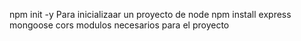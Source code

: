 npm init -y    Para inicializaar un proyecto de node
npm install express mongoose cors modulos necesarios para el proyecto